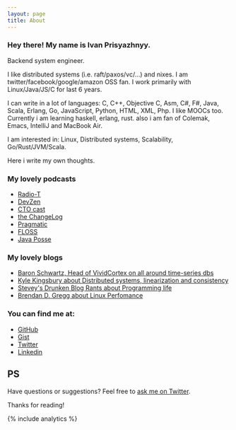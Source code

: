 ```yaml
---
layout: page
title: About
---
```


### Hey there! My name is Ivan Prisyazhnyy.

Backend system engineer. 

I like distributed systems (i.e. raft/paxos/vc/...) and nixes.
I am twitter/facebook/google/amazon OSS fan. I work primarily with Linux/Java/JS/C for last 6 years.

I can write in a lot of languages: C, C++, Objective C, Asm, C#, F#, Java, Scala, Erlang, Go, JavaScript, Python, HTML, XML, Php.
I like MOOCs too. Currently i am learning haskell, erlang, rust. also i am fan of Colemak, Emacs, IntelliJ and MacBook Air.

I am interested in: Linux, Distributed systems, Scalability, Go/Rust/JVM/Scala.

Here i write my own thoughts.

### My lovely podcasts

* [Radio-T](http://www.radio-t.com/)
* [DevZen](http://devzen.ru/)
* [CTO cast](http://ctocast.com/)
* [the ChangeLog](https://changelog.com/)
* [Pragmatic](https://pragprog.com/podcasts)
* [FLOSS](https://twit.tv/shows/floss-weekly)
* [Java Posse](http://javaposse.com/)

### My lovely blogs

* [Baron Schwartz, Head of VividCortex on all around time-series dbs](http://www.xaprb.com/)
* [Kyle Kingsbury about Distributed systems, linearization and consistency](https://aphyr.com/)
* [Stevey's Drunken Blog Rants about Programming life](https://sites.google.com/site/steveyegge2/blog-rants)
* [Brendan D. Gregg about Linux Perfomance](http://www.brendangregg.com/)

### You can find me at:

* [GitHub](http://github.com/sitano)
* [Gist](https://gist.github.com/sitano)
* [Twitter](http://twitter.com/JohnKoepi)
* [Linkedin](http://ru.linkedin.com/in/prisyaznyy/)

## PS

Have questions or suggestions? Feel free to [ask me on Twitter](https://twitter.com/JohnKoepi).

Thanks for reading!

{% include analytics %}
